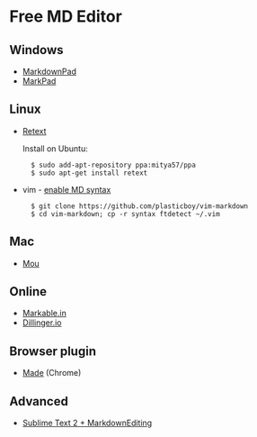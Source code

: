 Free MD Editor
===

Windows
---

* [MarkdownPad](http://markdownpad.com/)
* [MarkPad](http://code52.org/DownmarkerWPF/)

Linux
---

* [Retext](http://sourceforge.net/p/retext/home/ReText/)

	Install on Ubuntu:

		$ sudo add-apt-repository ppa:mitya57/ppa
		$ sudo apt-get install retext

* vim - [enable MD syntax](http://blog.csdn.net/mixjet/article/details/8351493)

		$ git clone https://github.com/plasticboy/vim-markdown
		$ cd vim-markdown; cp -r syntax ftdetect ~/.vim


Mac
---

* [Mou](http://mouapp.com/)

Online
---

* [Markable.in](http://markable.in/)
* [Dillinger.io](http://dillinger.io/)

Browser plugin
---

* [Made](https://chrome.google.com/webstore/detail/oknndfeeopgpibecfjljjfanledpbkog) (Chrome)

Advanced
---

* [Sublime Text 2 + MarkdownEditing](http://lucifr.com/2012/07/12/markdownediting-for-sublime-text-2)

